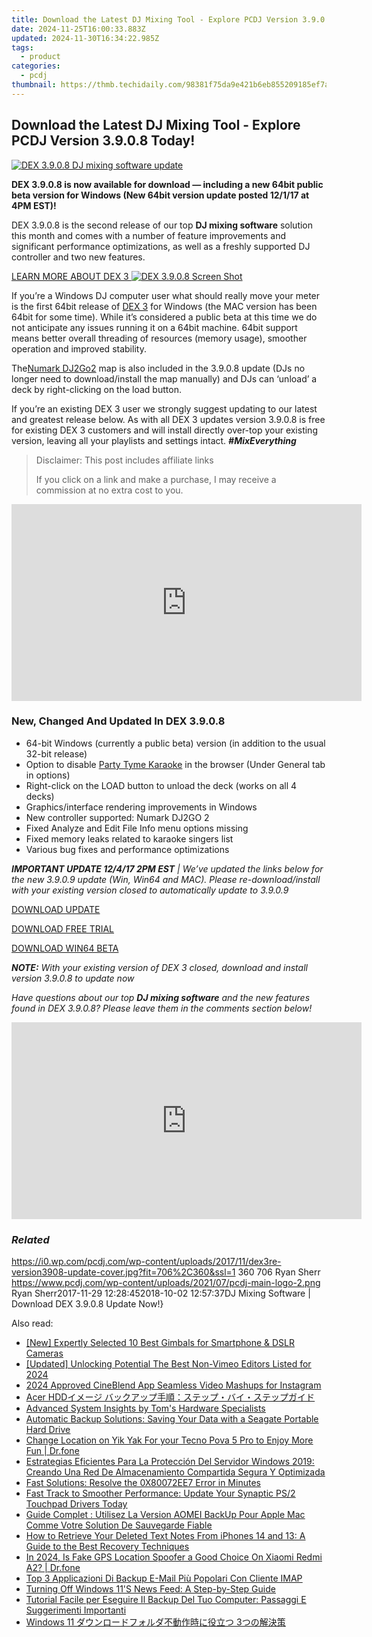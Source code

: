 ```yaml
---
title: Download the Latest DJ Mixing Tool - Explore PCDJ Version 3.9.0.8 Today!
date: 2024-11-25T16:00:33.883Z
updated: 2024-11-30T16:34:22.985Z
tags:
  - product
categories:
  - pcdj
thumbnail: https://thmb.techidaily.com/98381f75da9e421b6eb855209185ef7a1fbf0a3e49f7737dbe8956238d8582c9.jpg
---
```


## Download the Latest DJ Mixing Tool - Explore PCDJ Version 3.9.0.8 Today!

[![DEX 3.9.0.8 DJ mixing software update](https://i0.wp.com/pcdj.com/wp-content/uploads/2017/11/dex3re-version3908-update-cover.jpg?resize=706%2C321&ssl=1)](https://i0.wp.com/pcdj.com/wp-content/uploads/2017/11/dex3re-version3908-update-cover.jpg?fit=706%2C360&ssl=1 "DEX 3.9.0.8 DJ mixing software update")

**DEX 3.9.0.8 is now available for download — including a new 64bit public beta version for Windows (New 64bit version update posted 12/1/17 at 4PM EST)!**

DEX 3.9.0.8 is the second release of our top **DJ mixing software** solution this month and comes with a number of feature improvements and significant performance optimizations, as well as a freshly supported DJ controller and two new features.

[LEARN MORE ABOUT DEX 3 ![DEX 3.9.0.8 Screen Shot](https://i2.wp.com/pcdj.com/wp-content/uploads/2017/11/dex3908_skin.jpg?fit=300%2C169&ssl=1 "DEX 3.9.0.8 Screen Shot")](https://tools.techidaily.com/pcdj/products/)

If you’re a Windows DJ computer user what should really move your meter is the first 64bit release of [DEX 3](https://tools.techidaily.com/pcdj/products/) for Windows (the MAC version has been 64bit for some time). While it’s considered a public beta at this time we do not anticipate any issues running it on a 64bit machine. 64bit support means better overall threading of resources (memory usage), smoother operation and improved stability.

The[Numark DJ2Go2](https://tools.techidaily.com/pcdj/products/) map is also included in the 3.9.0.8 update (DJs no longer need to download/install the map manually) and DJs can ‘unload’ a deck by right-clicking on the load button.

If you’re an existing DEX 3 user we strongly suggest updating to our latest and greatest release below. As with all DEX 3 updates version 3.9.0.8 is free for existing DEX 3 customers and will install directly over-top your existing version, leaving all your playlists and settings intact. **_#MixEverything_**

>  Disclaimer: This post includes affiliate links
>
>  If you click on a link and make a purchase, I may receive a commission at no extra cost to you.
>

<!-- affiliate ads begin -->
<iframe width="560" height="315" src="https://www.youtube.com/embed/9sk53d1bBhY?si=yaTeDogLb3D4dYu1" title="YouTube video player" frameborder="0" allow="accelerometer; autoplay; clipboard-write; encrypted-media; gyroscope; picture-in-picture; web-share" referrerpolicy="strict-origin-when-cross-origin" allowfullscreen></iframe>
<!-- affiliate ads end -->

### New, Changed And Updated In DEX 3.9.0.8

* 64-bit Windows (currently a public beta) version (in addition to the usual 32-bit release)
* Option to disable [Party Tyme Karaoke](https://tools.techidaily.com/pcdj/products/) in the browser (Under General tab in options)
* Right-click on the LOAD button to unload the deck (works on all 4 decks)
* Graphics/interface rendering improvements in Windows
* New controller supported: Numark DJ2GO 2
* Fixed Analyze and Edit File Info menu options missing
* Fixed memory leaks related to karaoke singers list
* Various bug fixes and performance optimizations

_**IMPORTANT UPDATE 12/4/17 2PM EST** | We’ve updated the links below for the new 3.9.0.9 update (Win, Win64 and MAC). Please re-download/install with your existing version closed to automatically update to 3.9.0.9_

[DOWNLOAD UPDATE](https://tools.techidaily.com/pcdj/products/)

[DOWNLOAD FREE TRIAL](https://tools.techidaily.com/pcdj/products/)

[DOWNLOAD WIN64 BETA](https://tools.techidaily.com/pcdj/products/)

_**NOTE:** With your existing version of DEX 3 closed, download and install version 3.9.0.8 to update now_

_Have questions about our top **DJ mixing software** and the new features found in DEX 3.9.0.8? Please leave them in the comments section below!_

<!-- affiliate ads begin -->
<iframe width="560" height="315" src="https://www.youtube.com/embed/58KlTPHv8dU?si=7ICagyNgrao7OkVO" title="YouTube video player" frameborder="0" allow="accelerometer; autoplay; clipboard-write; encrypted-media; gyroscope; picture-in-picture; web-share" referrerpolicy="strict-origin-when-cross-origin" allowfullscreen></iframe>
<!-- affiliate ads end -->

### _Related_

https://i0.wp.com/pcdj.com/wp-content/uploads/2017/11/dex3re-version3908-update-cover.jpg?fit=706%2C360&ssl=1 360 706 Ryan Sherr https://www.pcdj.com/wp-content/uploads/2021/07/pcdj-main-logo-2.png Ryan Sherr2017-11-29 12:28:452018-10-02 12:57:37DJ Mixing Software | Download DEX 3.9.0.8 Update Now!}

<ins class="adsbygoogle"
     style="display:block"
     data-ad-format="autorelaxed"
     data-ad-client="ca-pub-7571918770474297"
     data-ad-slot="1223367746"></ins>

<ins class="adsbygoogle"
     style="display:block"
     data-ad-client="ca-pub-7571918770474297"
     data-ad-slot="8358498916"
     data-ad-format="auto"
     data-full-width-responsive="true"></ins>

<span class="atpl-alsoreadstyle">Also read:</span>
<div><ul>
<li><a href="https://some-knowledge.techidaily.com/new-expertly-selected-10-best-gimbals-for-smartphone-and-dslr-cameras/"><u>[New] Expertly Selected 10 Best Gimbals for Smartphone & DSLR Cameras</u></a></li>
<li><a href="https://vimeo-videos.techidaily.com/updated-unlocking-potential-the-best-non-vimeo-editors-listed-for-2024/"><u>[Updated] Unlocking Potential The Best Non-Vimeo Editors Listed for 2024</u></a></li>
<li><a href="https://instagram-videos.techidaily.com/2024-approved-cineblend-app-seamless-video-mashups-for-instagram/"><u>2024 Approved CineBlend App Seamless Video Mashups for Instagram</u></a></li>
<li><a href="https://win-cloud.techidaily.com/acer-hdd/"><u>Acer HDDイメージ バックアップ手順：ステップ・バイ・ステップガイド</u></a></li>
<li><a href="https://hardware-tips.techidaily.com/advanced-system-insights-by-toms-hardware-specialists/"><u>Advanced System Insights by Tom's Hardware Specialists</u></a></li>
<li><a href="https://win-cloud.techidaily.com/automatic-backup-solutions-saving-your-data-with-a-seagate-portable-hard-drive/"><u>Automatic Backup Solutions: Saving Your Data with a Seagate Portable Hard Drive</u></a></li>
<li><a href="https://location-social.techidaily.com/change-location-on-yik-yak-for-your-tecno-pova-5-pro-to-enjoy-more-fun-drfone-by-drfone-virtual-android/"><u>Change Location on Yik Yak For your Tecno Pova 5 Pro to Enjoy More Fun | Dr.fone</u></a></li>
<li><a href="https://win-studio.techidaily.com/estrategias-eficientes-para-la-proteccion-del-servidor-windows-2019-creando-una-red-de-almacenamiento-compartida-segura-y-optimizada/"><u>Estrategias Eficientes Para La Protección Del Servidor Windows 2019: Creando Una Red De Almacenamiento Compartida Segura Y Optimizada</u></a></li>
<li><a href="https://win-cloud.techidaily.com/fast-solutions-resolve-the-0x80072ee7-error-in-minutes/"><u>Fast Solutions: Resolve the 0X80072EE7 Error in Minutes</u></a></li>
<li><a href="https://driver-download.techidaily.com/fast-track-to-smoother-performance-update-your-synaptic-ps2-touchpad-drivers-today/"><u>Fast Track to Smoother Performance: Update Your Synaptic PS/2 Touchpad Drivers Today</u></a></li>
<li><a href="https://win-cloud.techidaily.com/guide-complet-utilisez-la-version-aomei-backup-pour-apple-mac-comme-votre-solution-de-sauvegarde-fiable/"><u>Guide Complet : Utilisez La Version AOMEI BackUp Pour Apple Mac Comme Votre Solution De Sauvegarde Fiable</u></a></li>
<li><a href="https://win-cloud.techidaily.com/how-to-retrieve-your-deleted-text-notes-from-iphones-14-and-13-a-guide-to-the-best-recovery-techniques/"><u>How to Retrieve Your Deleted Text Notes From iPhones 14 and 13: A Guide to the Best Recovery Techniques</u></a></li>
<li><a href="https://phone-solutions.techidaily.com/in-2024-is-fake-gps-location-spoofer-a-good-choice-on-xiaomi-redmi-a2-drfone-by-drfone-virtual-android/"><u>In 2024, Is Fake GPS Location Spoofer a Good Choice On Xiaomi Redmi A2? | Dr.fone</u></a></li>
<li><a href="https://win-cloud.techidaily.com/top-3-applicazioni-di-backup-e-mail-piu-popolari-con-cliente-imap/"><u>Top 3 Applicazioni Di Backup E-Mail Più Popolari Con Cliente IMAP</u></a></li>
<li><a href="https://tech-renaissance.techidaily.com/turning-off-windows-11s-news-feed-a-step-by-step-guide/"><u>Turning Off Windows 11'S News Feed: A Step-by-Step Guide</u></a></li>
<li><a href="https://win-cloud.techidaily.com/tutorial-facile-per-eseguire-il-backup-del-tuo-computer-passaggi-e-suggerimenti-importanti/"><u>Tutorial Facile per Eseguire Il Backup Del Tuo Computer: Passaggi E Suggerimenti Importanti</u></a></li>
<li><a href="https://win-cloud.techidaily.com/1728505070071-windows-11-3/"><u>Windows 11 ダウンロードフォルダ不動作時に役立つ 3つの解決策</u></a></li>
</ul></div>

